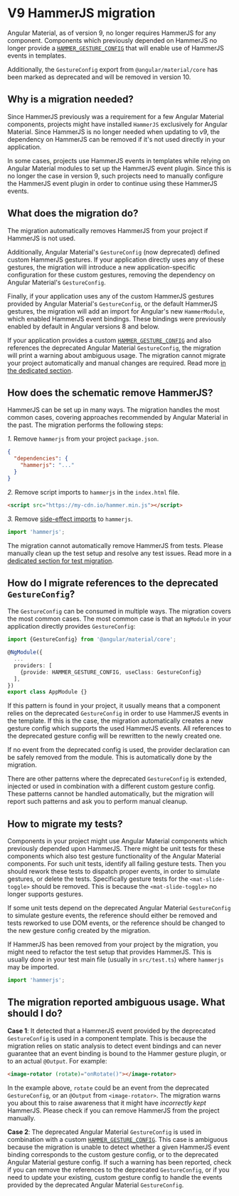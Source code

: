 # V9 HammerJS migration

Angular Material, as of version 9, no longer requires HammerJS for any component. Components which
previously depended on HammerJS no longer provide a [`HAMMER_GESTURE_CONFIG`][1] that will
enable use of HammerJS events in templates.

Additionally, the `GestureConfig` export from `@angular/material/core` has been marked as
deprecated and will be removed in version 10.

## Why is a migration needed?

Since HammerJS previously was a requirement for a few Angular Material components, projects might
have installed `HammerJS` exclusively for Angular Material. Since HammerJS is no longer needed when
updating to v9, the dependency on HammerJS can be removed if it's not used directly in your
application.

In some cases, projects use HammerJS events in templates while relying on Angular Material
modules to set up the HammerJS event plugin. Since this is no longer the case in version 9,
such projects need to manually configure the HammerJS event plugin in order to continue using
these HammerJS events.

## What does the migration do?

The migration automatically removes HammerJS from your project if HammerJS is not used.

Additionally, Angular Material's `GestureConfig` (now deprecated) defined custom HammerJS gestures.
If your application directly uses any of these gestures, the migration will introduce a new
application-specific configuration for these custom gestures, removing the dependency on Angular
Material's `GestureConfig`.

Finally, if your application uses any of the custom HammerJS gestures provided by Angular Material's
`GestureConfig`, or the default HammerJS gestures, the migration will add an import for Angular's
new `HammerModule`, which enabled HammerJS event bindings. These bindings were previously enabled
by default in Angular versions 8 and below.

If your application provides a custom [`HAMMER_GESTURE_CONFIG`][1] and also references the
deprecated Angular Material `GestureConfig`, the migration will print a warning about
ambiguous usage. The migration cannot migrate your project automatically and manual changes
are required. Read more [in the dedicated section](#the-migration-reported-ambiguous-usage-what-should-i-do).

## How does the schematic remove HammerJS?

HammerJS can be set up in many ways. The migration handles the most common cases, covering
approaches recommended by Angular Material in the past. The migration performs the following steps:

*1\.* Remove `hammerjs` from your project `package.json`.
```json
{
  "dependencies": {
    "hammerjs": "..."
  }
}
```
*2\.* Remove script imports to `hammerjs` in the `index.html` file.
```html
<script src="https://my-cdn.io/hammer.min.js"></script>
```
*3\.* Remove [side-effect imports][2] to `hammerjs`.
```typescript
import 'hammerjs';
```

The migration cannot automatically remove HammerJS from tests. Please manually clean up
the test setup and resolve any test issues. Read more in a
[dedicated section for test migration](#how-to-migrate-my-tests).

## How do I migrate references to the deprecated `GestureConfig`?

The `GestureConfig` can be consumed in multiple ways. The migration covers the most common cases.
The most common case is that an `NgModule` in your application directly provides `GestureConfig`:

```typescript
import {GestureConfig} from '@angular/material/core';

@NgModule({
  ...
  providers: [
    {provide: HAMMER_GESTURE_CONFIG, useClass: GestureConfig}
  ],
})
export class AppModule {}
```

If this pattern is found in your project, it usually means that a component relies on the
deprecated `GestureConfig` in order to use HammerJS events in the template. If this is the case,
the migration automatically creates a new gesture config which supports the used HammerJS
events. All references to the deprecated gesture config will be rewritten to the newly created one.

If no event from the deprecated config is used, the provider declaration can be safely removed
from the module. This is automatically done by the migration.

There are other patterns where the deprecated `GestureConfig` is extended, injected or used
in combination with a different custom gesture config. These patterns cannot be handled
automatically, but the migration will report such patterns and ask you to perform manual cleanup.

<a name="test-migration"></a>
## How to migrate my tests?

Components in your project might use Angular Material components which previously depended
upon HammerJS. There might be unit tests for these components which also test gesture functionality
of the Angular Material components. For such unit tests, identify all failing gesture tests. Then
you should rework these tests to dispatch proper events, in order to simulate gestures, or
delete the tests. Specifically gesture tests for the `<mat-slide-toggle>` should be removed.
This is because the `<mat-slide-toggle>` no longer supports gestures.

If some unit tests depend on the deprecated Angular Material `GestureConfig` to simulate gesture
events, the reference should either be removed and tests reworked to use DOM events, or the
reference should be changed to the new gesture config created by the migration.

If HammerJS has been removed from your project by the migration, you might need to refactor
the test setup that provides HammerJS. This is usually done in your test main file (usually
in `src/test.ts`) where `hammerjs` may be imported.

```typescript
import 'hammerjs';
```

<a name="what-to-do-ambiguous-usage"></a>
## The migration reported ambiguous usage. What should I do?

**Case 1**: It detected that a HammerJS event provided by the deprecated `GestureConfig` is
used in a component template. This is because the migration relies on static analysis to detect
event bindings and can never guarantee that an event binding is bound to the Hammer gesture
plugin, or to an actual `@Output`. For example:

```html
<image-rotator (rotate)="onRotate()"></image-rotator>
```

In the example above, `rotate` could be an event from the deprecated `GestureConfig`, or an
`@Output` from `<image-rotator>`. The migration warns you about this to raise awareness that it
might have _incorrectly kept_ HammerJS. Please check if you can remove HammerJS from the project
manually.

**Case 2**: The deprecated Angular Material `GestureConfig` is used in combination with a
custom [`HAMMER_GESTURE_CONFIG`][1]. This case is ambiguous because the migration is unable
to detect whether a given HammerJS event binding corresponds to the custom gesture config, or to
the deprecated Angular Material gesture config. If such a warning has been reported, check
if you can remove the references to the deprecated `GestureConfig`, or if you need to update your
existing, custom gesture config to handle the events provided by the deprecated Angular Material
`GestureConfig`.

[1]: https://v9.angular.io/api/platform-browser/HammerGestureConfig
[2]: https://developer.mozilla.org/en-US/docs/Web/JavaScript/Reference/Statements/import#Import_a_module_for_its_side_effects_only
